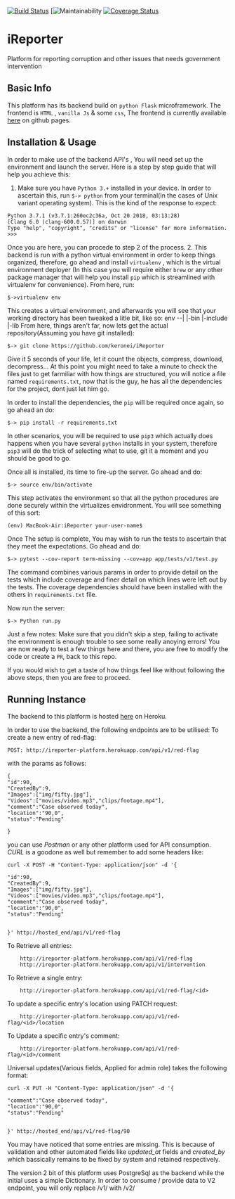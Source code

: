[![Build Status](https://travis-ci.org/keronei/iReporter.svg?branch=develop)](https://travis-ci.org/keronei/iReporter)  [![![Maintainability](https://api.codeclimate.com/v1/badges/e0c5942d479791a67809/maintainability)](https://codeclimate.com/github/keronei/iReporter/maintainability)   [![Coverage Status](https://coveralls.io/repos/github/keronei/iReporter/badge.svg?branch=develop)](https://coveralls.io/github/keronei/iReporter?branch=develop)


# iReporter
Platform for reporting corruption and other issues that needs government intervention

## Basic Info
This platform has its backend build on `python Flask`  microframework. The frontend is `HTML` , `vanilla Js` & some `css`, The frontend is currently available [here](https://keronei.github.io/iReporter/UI/) on github pages.

## Installation & Usage
In order to make use of the backend API's , You will need set up the environment and launch the server.
Here is a step by step guide that will help you achieve this:
1. Make sure you have `Python 3.+` installed in your device. In order to ascertain this, run
 `$-> python` from your terminal(In the cases of Unix variant operating system).
 This is the kind of the response to expect:
 ```
 Python 3.7.1 (v3.7.1:260ec2c36a, Oct 20 2018, 03:13:28)
 [Clang 6.0 (clang-600.0.57)] on darwin
 Type "help", "copyright", "credits" or "license" for more information.
 >>>
 ```

Once you are here, you can procede to step 2 of the process.
2. This backend is run with a python virtual environment in order to keep things organized, therefore, go ahead and install `virtualenv` , which is the virtual environment deployer (In this case you will require either `brew` or any other package manager that will help you install `pip` which is streamlined with virtualenv for convenience).
From here, run:
```
$->virtualenv env
```
This creates a virtual environment, and afterwards you will see that your working directory has been tweaked a litle bit, like so:
          env --|
                   |-bin
                   |-include
                   |-lib
From here, things aren't far, now lets get the actual repository(Assuming you have git installed):
```
$-> git clone https://github.com/keronei/iReporter
```
Give it 5 seconds of your life, let it count the objects, compress, download, decompress...
At this point you might need to take a minute to check the files just to get farmiliar with how things are structured, you will notice a file named `requirements.txt`, now that is the guy, he has all the dependencies for the project, dont just let him go.

In order to install  the dependencies, the `pip` will be required once again, so go ahead an do:
```
$-> pip install -r requirements.txt
```
In other scenarios, you will be required to use `pip3` which actually does happens when you have several `python` installs in your system, therefore `pip3` will do the trick of selecting what to use, git it a moment and you should be good to go.

Once all is installed, its time to fire-up the server. Go ahead and do:
```
$-> source env/bin/activate
```
This step activates the environment so that all the python procedures are done securely within the virtualizes envidronment. You will see something of this sort:
```
(env) MacBook-Air:iReporter your-user-name$
```
Once The setup is complete, You may wish to run the tests to ascertain that they meet the expectations. Go ahead and do:

```
$-> pytest --cov-report term-missing --cov=app app/tests/v1/test.py

```
The command combines various params in order to provide detail on the tests which include coverage and finer detail on which lines were left out by the tests. The coverage dependencies should have been installed with the others in `requirements.txt` file.

Now run the server:
```
$-> Python run.py
```
Just a few notes:
Make sure that  you didn't skip a step, failing to activate the environment is enough trouble to see some really anoying errors!
You are now ready to test a few things here and there, you are free to modify the code or create a `PR`, back to this repo.

If you would wish to get a taste of how things feel like without following the above steps, then you are free to proceed.
## Running Instance
The backend to this platform is hosted [here](http://ireporter-platform.herokuapp.com/) on Heroku.

In order to use the backend, the following endpoints are to be utilised:
To create a new entry of red-flag:

    POST: http://ireporter-platform.herokuapp.com/api/v1/red-flag
with the params as follows:

    {
    "id":90,
    "CreatedBy":9,
    "Images":["img/fifty.jpg"],
    "Videos":["movies/video.mp3","clips/footage.mp4"],
    "comment":"Case observed today",
    "location":"90,0",
    "status":"Pending"

    }
    
you can use *Postman* or any other platform used for API consumption. *CURL* is a goodone as well but remember to add some headers like:

    curl -X POST -H "Content-Type: application/json" -d '{
    
    "id":90,
    "CreatedBy":9,
    "Images":["img/fifty.jpg"],
    "Videos":["movies/video.mp3","clips/footage.mp4"],
    "comment":"Case observed today",
    "location":"90,0",
    "status":"Pending"
    
    
    }' http://hosted_end/api/v1/red-flag

To Retrieve all entries:

        http://ireporter-platform.herokuapp.com/api/v1/red-flag
        http://ireporter-platform.herokuapp.com/api/v1/intervention
To Retrieve a single entry:

        http://ireporter-platform.herokuapp.com/api/v1/red-flag/<id>

To update a specific entry's location using PATCH request:

        http://ireporter-platform.herokuapp.com/api/v1/red-flag/<id>/location

To Update a specific entry's comment:

        http://ireporter-platform.herokuapp.com/api/v1/red-flag/<id>/comment
        
Universal updates(Various fields, Applied for admin role) takes the following format:

    curl -X PUT -H "Content-Type: application/json" -d '{

    "comment":"Case observed today",
    "location":"90,0",
    "status":"Pending"


    }' http://hosted_end/api/v1/red-flag/90
    
You may have noticed that some entries are missing. This is because of validation and other automated fields like _updated_at_ fields and _created_by_ which bassically remains to be fixed by system and retained respectively. 

The version 2 bit of this platform uses PostgreSql as the backend while the initial uses a simple Dictionary. In order to consume / provide data to V2 endpoint, you will only replace /v1/ with /v2/


